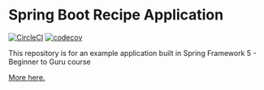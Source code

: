 # Spring Boot Recipe Application

[![CircleCI](https://circleci.com/gh/springframeworkguru/spring5-recipe-app.svg?style=svg)](https://circleci.com/gh/springframeworkguru/spring5-recipe-app)
[![codecov](https://codecov.io/gh/kolodziejgrzegorz/spring5-recipe-app/branch/master/graph/badge.svg)](https://codecov.io/gh/kolodziejgrzegorz/spring5-recipe-app)

This repository is for an example application built in Spring Framework 5 - Beginner to Guru course

[More here.](https://go.springframework.guru/spring-framework-5-online-course)
